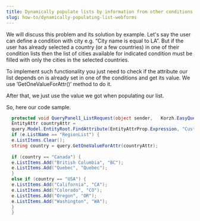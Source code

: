 ```yaml
---
title: Dynamically populate lists by information from other conditions — WebForms
slug: how-to/dynamically-populating-list-webforms
---
```



We will discuss this problem and its solution by example. Let's say the user can define a condition with city e.g. “City name is equal to LA”. But if the user has already selected a country (or a few countries) in one of their condition lists then the list of cities available for indicated condition must be filled with only the cities in the selected countries.

To implement such functionality you just need to check if the attribute our list depends on is already set in one of the conditions and get its value. We use ’GetOneValueForAttr()’ method to do it.

After that, we just use the value we got when populating our list.

So, here our code sample. 

```csharp
  protected void QueryPanel1_ListRequest(object sender,   Korzh.EasyQuery.WebControls.ListRequestEventArgs e) {
  EntityAttr countryAttr =
  query.Model.EntityRoot.FindAttribute(EntityAttrProp.Expression, "Customers.Country");
  if (e.ListName == "RegionList") {
  e.ListItems.Clear();
  string country = query.GetOneValueForAttr(countryAttr);
  
  if (country == "Canada") { 
  e.ListItems.Add("British Columbia", "BC");
  e.ListItems.Add("Quebec", "Quebec");
  }
  else if (country == "USA") {
  e.ListItems.Add("California", "CA");
  e.ListItems.Add("Colorado", "CO");
  e.ListItems.Add("Oregon", "OR");
  e.ListItems.Add("Washington", "WA");
  }
  }


```